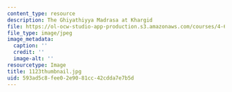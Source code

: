 ```yaml
---
content_type: resource
description: The Ghiyathiyya Madrasa at Khargid
file: https://ol-ocw-studio-app-production.s3.amazonaws.com/courses/4-614-religious-architecture-and-islamic-cultures-fall-2002/593ad5c8fee02e9081cc42cdda7e7b5d_1123thumbnail.jpg
file_type: image/jpeg
image_metadata:
  caption: ''
  credit: ''
  image-alt: ''
resourcetype: Image
title: 1123thumbnail.jpg
uid: 593ad5c8-fee0-2e90-81cc-42cdda7e7b5d
---
```

